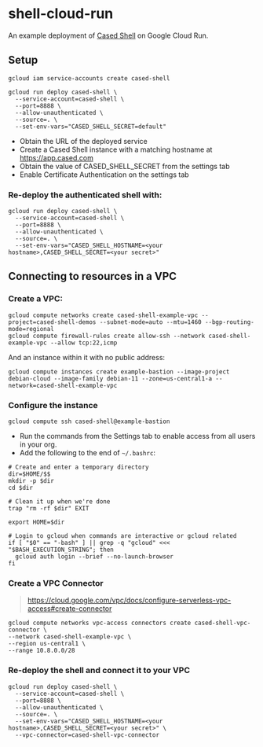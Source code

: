 # shell-cloud-run

An example deployment of [Cased Shell](https://cased.com) on Google Cloud Run.

## Setup

```
gcloud iam service-accounts create cased-shell

gcloud run deploy cased-shell \
  --service-account=cased-shell \
  --port=8888 \
  --allow-unauthenticated \
  --source=. \
  --set-env-vars="CASED_SHELL_SECRET=default"
```

* Obtain the URL of the deployed service
* Create a Cased Shell instance with a matching hostname at https://app.cased.com
* Obtain the value of CASED_SHELL_SECRET from the settings tab
* Enable Certificate Authentication on the settings tab

### Re-deploy the authenticated shell with:

```
gcloud run deploy cased-shell \
  --service-account=cased-shell \
  --port=8888 \
  --allow-unauthenticated \
  --source=. \
  --set-env-vars="CASED_SHELL_HOSTNAME=<your hostname>,CASED_SHELL_SECRET=<your secret>"
```

## Connecting to resources in a VPC

### Create a VPC:

```
gcloud compute networks create cased-shell-example-vpc --project=cased-shell-demos --subnet-mode=auto --mtu=1460 --bgp-routing-mode=regional
gcloud compute firewall-rules create allow-ssh --network cased-shell-example-vpc --allow tcp:22,icmp
```

And an instance within it with no public address:

```
gcloud compute instances create example-bastion --image-project debian-cloud --image-family debian-11 --zone=us-central1-a --network=cased-shell-example-vpc
```

### Configure the instance

```
gcloud compute ssh cased-shell@example-bastion
```

* Run the commands from the Settings tab to enable access from all users in your org.
* Add the following to the end of `~/.bashrc`:

```
# Create and enter a temporary directory
dir=$HOME/$$
mkdir -p $dir
cd $dir

# Clean it up when we're done
trap "rm -rf $dir" EXIT

export HOME=$dir

# Login to gcloud when commands are interactive or gcloud related
if [ "$0" == "-bash" ] || grep -q "gcloud" <<< "$BASH_EXECUTION_STRING"; then
  gcloud auth login --brief --no-launch-browser
fi
```

### Create a VPC Connector

> https://cloud.google.com/vpc/docs/configure-serverless-vpc-access#create-connector

```
gcloud compute networks vpc-access connectors create cased-shell-vpc-connector \
--network cased-shell-example-vpc \
--region us-central1 \
--range 10.8.0.0/28
```

### Re-deploy the shell and connect it to your VPC

```
gcloud run deploy cased-shell \
  --service-account=cased-shell \
  --port=8888 \
  --allow-unauthenticated \
  --source=. \
  --set-env-vars="CASED_SHELL_HOSTNAME=<your hostname>,CASED_SHELL_SECRET=<your secret>" \
  --vpc-connector=cased-shell-vpc-connector
```